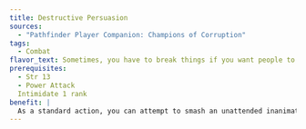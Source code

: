 ```yaml
---
title: Destructive Persuasion
sources:
  - "Pathfinder Player Companion: Champions of Corruption"
tags:
  - Combat
flavor_text: Sometimes, you have to break things if you want people to get your point.
prerequisites:
  - Str 13
  - Power Attack
  Intimidate 1 rank
benefit: |
  As a standard action, you can attempt to smash an unattended inanimate object while attempting an Intimidate check. If you break the object, you gain a bonus to the Intimidate check equal to half its hardness (minimum +1). If you destroy the object, the bonus is equal to its hardness (minimum +1). Creatures intimidated by this feat cannot be affected by it again for 24 hours.
---
```


